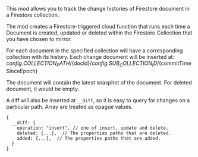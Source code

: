 This mod allows you to track the change histories of Firestore document in a Firestore collection.

The mod creates a Firestore-triggered cloud function that runs each time a Document is created, updated or deleted within the Firestore Collection that you have chosen to mirror.

For each document in the specified collection will have a corresponding collection with its history.
Each change document will be inserted at:
  ${config.COLLECTION_PATH}/${docId}/${config.SUB_COLLECTION_ID}/${commitTimeSinceEpoch}

The document will contain the latest snasphot of the document. For deleted document, it would be empty.

A diff will also be inserted at `__diff`, so it is easy to query for changes on a particular path. Array are treated as opague values.

```
{
  __diff: {
    operation: "insert", // one of insert, update and delete.
    deleted: {...},  // The properties paths that are deleted.
    added: {...},  // The properties paths that are added.
  }
}
```

